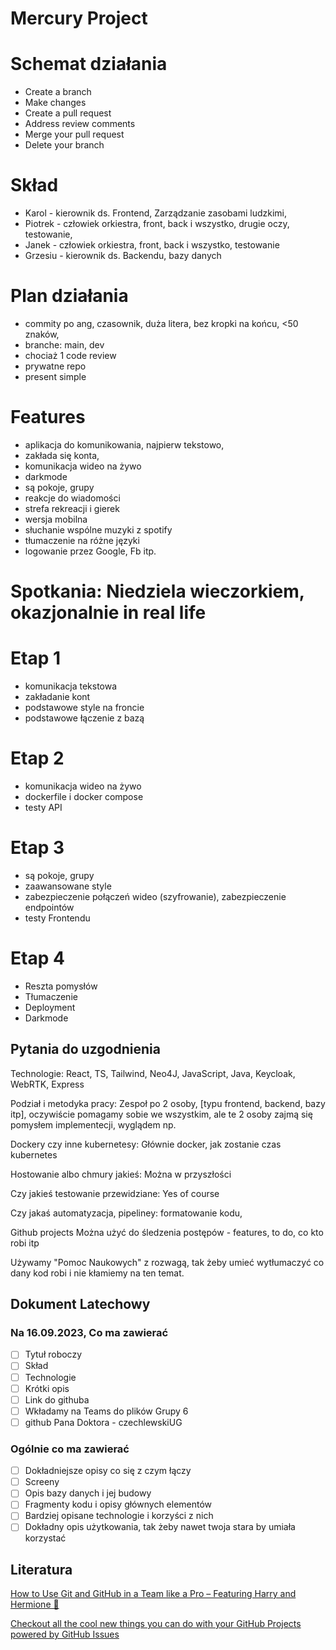 # Mercury Project

# Schemat działania

- Create a branch
- Make changes
- Create a pull request
- Address review comments
- Merge your pull request
- Delete your branch

# Skład

- Karol - kierownik ds. Frontend, Zarządzanie zasobami ludzkimi,
- Piotrek - człowiek orkiestra, front, back i wszystko, drugie oczy, testowanie,
- Janek - człowiek orkiestra, front, back i wszystko, testowanie
- Grzesiu - kierownik ds. Backendu, bazy danych

# Plan działania

- commity po ang, czasownik, duża litera, bez kropki na końcu, <50 znaków,
- branche: main, dev
- chociaż 1 code review
- prywatne repo
- present simple

# Features

- aplikacja do komunikowania, najpierw tekstowo,
- zakłada się konta,
- komunikacja wideo na żywo
- darkmode
- są pokoje, grupy
- reakcje do wiadomości
- strefa rekreacji i gierek
- wersja mobilna
- słuchanie wspólne muzyki z spotify
- tłumaczenie na różne języki
- logowanie przez Google, Fb itp.

# Spotkania: Niedziela wieczorkiem, okazjonalnie in real life

# Etap 1

- komunikacja tekstowa
- zakładanie kont
- podstawowe style na froncie
- podstawowe łączenie z bazą

# Etap 2

- komunikacja wideo na żywo
- dockerfile i docker compose
- testy API

# Etap 3

- są pokoje, grupy
- zaawansowane style
- zabezpieczenie połączeń wideo (szyfrowanie), zabezpieczenie endpointów
- testy Frontendu

# Etap 4

- Reszta pomysłów
- Tłumaczenie
- Deployment
- Darkmode

## Pytania do uzgodnienia

Technologie: React, TS, Tailwind, Neo4J, JavaScript, Java, Keycloak, WebRTK, Express

Podział i metodyka pracy: Zespoł po 2 osoby, [typu frontend, backend, bazy itp], oczywiście pomagamy sobie we wszystkim, ale te 2 osoby zajmą się pomysłem implementecji, wyglądem np.

Dockery czy inne kubernetesy: Głównie docker, jak zostanie czas kubernetes

Hostowanie albo chmury jakieś: Można w przyszłości

Czy jakieś testowanie przewidziane: Yes of course

Czy jakaś automatyzacja, pipeliney: formatowanie kodu,

Github projects Można użyć do śledzenia postępów - features, to do, co kto robi itp

Używamy "Pomoc Naukowych" z rozwagą, tak żeby umieć wytłumaczyć co dany kod robi i nie kłamiemy na ten temat.

## Dokument Latechowy

### Na 16.09.2023, Co ma zawierać

- [ ] Tytuł roboczy
- [ ] Skład
- [ ] Technologie
- [ ] Krótki opis
- [ ] Link do githuba
- [ ] Wkładamy na Teams do plików Grupy 6
- [ ] github Pana Doktora - czechlewskiUG

### Ogólnie co ma zawierać

- [ ] Dokładniejsze opisy co się z czym łączy
- [ ] Screeny
- [ ] Opis bazy danych i jej budowy
- [ ] Fragmenty kodu i opisy głównych elementów
- [ ] Bardziej opisane technologie i korzyści z nich
- [ ] Dokładny opis użytkowania, tak żeby nawet twoja stara by umiała korzystać

## Literatura

[How to Use Git and GitHub in a Team like a Pro – Featuring Harry and Hermione 🧙](https://www.freecodecamp.org/news/how-to-use-git-and-github-in-a-team-like-a-pro/)

[Checkout all the cool new things you can do with your GitHub Projects powered by GitHub Issues](https://www.youtube.com/watch?v=MYNIXz9iViU&ab_channel=GitHub)
